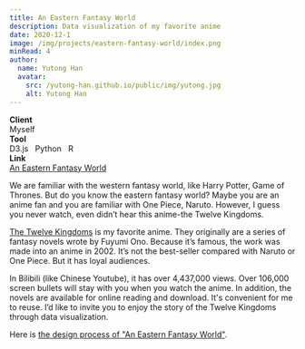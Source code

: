 ```yaml
---
title: An Eastern Fantasy World
description: Data visualization of my favorite anime
date: 2020-12-1
image: /img/projects/eastern-fantasy-world/index.png
minRead: 4
author:
  name: Yutong Han
  avatar:
    src: /yutong-han.github.io/public/img/yutong.jpg
    alt: Yutong Han
---
```


<div class="grid grid-cols-2 gap-4 mb-8">
  <div class="bg-blue-50 rounded-lg p-4">
    <strong>Client</strong><br>
    Myself
  </div>
  <div class="bg-blue-50 rounded-lg p-4">
    <strong>Tool</strong><br>
    D3.js &nbsp; Python &nbsp; R
  </div>
    <div class="bg-blue-50 rounded-lg p-4">
    <strong>Link</strong><br>
    <a href="https://yutonghan1123.github.io/twelvekingdoms-master/" target="_blank" class="text-blue-600">
      An Eastern Fantasy World
    </a>
  </div>
</div>

We are familiar with the western fantasy world, like Harry Potter, Game of Thrones. But do you know the eastern fantasy world? Maybe you are an anime fan and you are familiar with One Piece, Naruto. However, I guess you never watch, even didn’t hear this anime-the Twelve Kingdoms.

[The Twelve Kingdoms](https://en.wikipedia.org/wiki/The_Twelve_Kingdoms) is my favorite anime. They originally are a series of fantasy novels wrote by Fuyumi Ono. Because it’s famous, the work was made into an anime in 2002. It’s not the best-seller compared with Naruto or One Piece. But it has loyal audiences.

In Bilibili (like Chinese Youtube), it has over 4,437,000 views. Over 106,000 screen bullets will stay with you when you watch the anime. In addition, the novels are available for online reading and download. It's convenient for me to reuse. I’d like to invite you to enjoy the story of the Twelve Kingdoms through data visualization.

Here is [the design process of "An Eastern Fantasy World"](/blog/2021-1-21-process-eastern).
